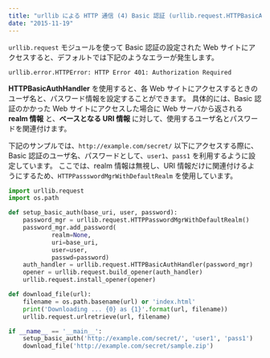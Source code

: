 ```yaml
---
title: "urllib による HTTP 通信 (4) Basic 認証 (urllib.request.HTTPBasicAuthHandler)"
date: "2015-11-19"
---
```


`urllib.request` モジュールを使って Basic 認証の設定された Web サイトにアクセスすると、デフォルトでは下記のようなエラーが発生します。

```
urllib.error.HTTPError: HTTP Error 401: Authorization Required
```

**HTTPBasicAuthHandler** を使用すると、各 Web サイトにアクセスするときのユーザ名と、パスワード情報を設定することができます。
具体的には、Basic 認証のかかった Web サイトにアクセスした場合に Web サーバから返される **realm 情報** と、**ベースとなる URI 情報** に対して、使用するユーザ名とパスワードを関連付けます。

下記のサンプルでは、`http://example.com/secret/` 以下にアクセスする際に、Basic 認証のユーザ名、パスワードとして、`user1`、`pass1` を利用するように設定しています。
ここでは、realm 情報は無視し、URI 情報だけに関連付けるようにするため、`HTTPPassswordMgrWithDefaultRealm` を使用しています。


```python
import urllib.request
import os.path

def setup_basic_auth(base_uri, user, password):
    password_mgr = urllib.request.HTTPPasswordMgrWithDefaultRealm()
    password_mgr.add_password(
            realm=None,
            uri=base_uri,
            user=user,
            passwd=password)
    auth_handler = urllib.request.HTTPBasicAuthHandler(password_mgr)
    opener = urllib.request.build_opener(auth_handler)
    urllib.request.install_opener(opener)

def download_file(url):
    filename = os.path.basename(url) or 'index.html'
    print('Downloading ... {0} as {1}'.format(url, filename))
    urllib.request.urlretrieve(url, filename)

if __name__ == '__main__':
    setup_basic_auth('http://example.com/secret/', 'user1', 'pass1')
    download_file('http://example.com/secret/sample.zip')
```

